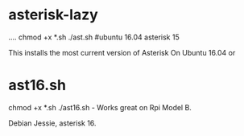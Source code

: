 # asterisk-lazy
....
chmod +x *.sh ./ast.sh 
#ubuntu 16.04 asterisk 15



This installs the most current version of Asterisk On Ubuntu 16.04 or 

# ast16.sh
chmod +x *.sh ./ast16.sh - Works great on Rpi Model B.

Debian Jessie, asterisk 16.

